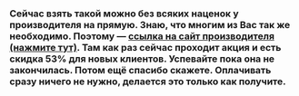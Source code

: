 <h3> Сейчас взять такой можно без всяких наценок у производителя на прямую. Знаю, что многим из Вас так же необходимо. Поэтому — <a href="https://vk.cc/aAB0ws" target="_blank">ссылка на сайт производителя (нажмите тут)</a>. Там как раз сейчас проходит акция и есть скидка 53% для новых клиентов. Успевайте пока она не закончилась. Потом ещё спасибо скажете. Оплачивать сразу ничего не нужно, делается это только как получите. </h3>

